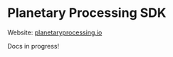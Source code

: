 # Planetary Processing SDK

Website: [planetaryprocessing.io](https://planetaryprocessing.io/)

Docs in progress!
